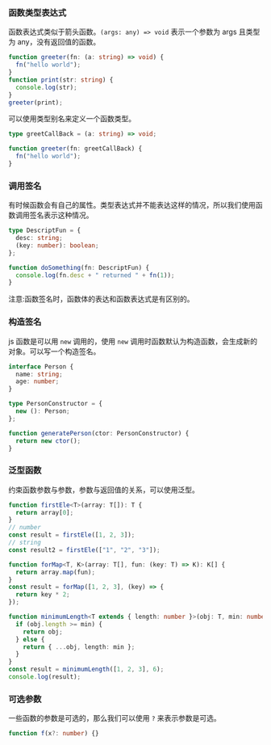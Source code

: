 ### 函数类型表达式

函数表达式类似于箭头函数。`(args: any) => void` 表示一个参数为 args 且类型为 any，没有返回值的函数。

```ts
function greeter(fn: (a: string) => void) {
  fn("hello world");
}
function print(str: string) {
  console.log(str);
}
greeter(print);
```

可以使用类型别名来定义一个函数类型。

```ts
type greetCallBack = (a: string) => void;

function greeter(fn: greetCallBack) {
  fn("hello world");
}
```

### 调用签名

有时候函数会有自己的属性。类型表达式并不能表达这样的情况，所以我们使用函数调用签名表示这种情况。

```ts
type DescriptFun = {
  desc: string;
  (key: number): boolean;
};

function doSomething(fn: DescriptFun) {
  console.log(fn.desc + " returned " + fn(1));
}
```

注意:函数签名时，函数体的表达和函数表达式是有区别的。

### 构造签名

js 函数是可以用 `new` 调用的，使用 `new` 调用时函数默认为构造函数，会生成新的对象。可以写一个构造签名。

```ts
interface Person {
  name: string;
  age: number;
}

type PersonConstructor = {
  new (): Person;
};

function generatePerson(ctor: PersonConstructor) {
  return new ctor();
}
```

### 泛型函数

约束函数参数与参数，参数与返回值的关系，可以使用泛型。

```ts
function firstEle<T>(array: T[]): T {
  return array[0];
}
// number
const result = firstEle([1, 2, 3]);
// string
const result2 = firstEle(["1", "2", "3"]);
```

```ts
function forMap<T, K>(array: T[], fun: (key: T) => K): K[] {
  return array.map(fun);
}
const result = forMap([1, 2, 3], (key) => {
  return key * 2;
});
```

```ts
function minimumLength<T extends { length: number }>(obj: T, min: number): T {
  if (obj.length >= min) {
    return obj;
  } else {
    return { ...obj, length: min };
  }
}
const result = minimumLength([1, 2, 3], 6);
console.log(result);
```

### 可选参数

一些函数的参数是可选的，那么我们可以使用 `?` 来表示参数是可选。

```ts
function f(x?: number) {}
```
